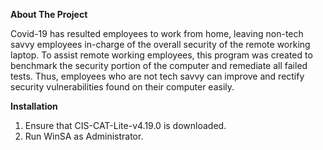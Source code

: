**About The Project**


Covid-19 has resulted employees to work from home, leaving non-tech savvy employees in-charge of the overall security of the remote working laptop. To assist remote working employees, this program was created to benchmark the security portion of the computer and remediate all failed tests. Thus, employees who are not tech savvy can improve and rectify security vulnerabilities found on their computer easily.

**Installation**

1) Ensure that CIS-CAT-Lite-v4.19.0 is downloaded.
2) Run WinSA as Administrator.
